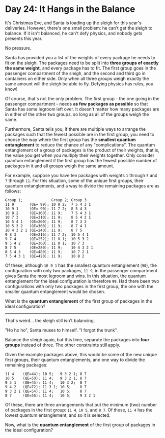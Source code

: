 # Day 24: It Hangs in the Balance

It's Christmas Eve, and Santa is loading up the sleigh for this year's
deliveries. However, there's one small problem: he can't get the sleigh to
balance. If it isn't balanced, he can't defy physics, and nobody gets
presents this year.

No pressure.

Santa has provided you a list of the weights of every package he needs to
fit on the sleigh. The packages need to be split into **three groups of
exactly the same weight**, and every package has to fit. The first group
goes in the passenger compartment of the sleigh, and the second and third go
in containers on either side. Only when all three groups weigh exactly the
same amount will the sleigh be able to fly. Defying physics has rules, you
know!

Of course, that's not the only problem. The first group - the one going in
the passenger compartment - needs **as few packages as possible** so that
Santa has some legroom left over. It doesn't matter how many packages are in
either of the other two groups, so long as all of the groups weigh the same.

Furthermore, Santa tells you, if there are multiple ways to arrange the
packages such that the fewest possible are in the first group, you need to
choose the way where the first group has the **smallest quantum
entanglement** to reduce the chance of any "complications". The quantum
entanglement of a group of packages is the product of their weights, that
is, the value you get when you multiply their weights together. Only
consider quantum entanglement if the first group has the fewest possible
number of packages in it and all groups weigh the same amount.

For example, suppose you have ten packages with weights `1` through `5` and
`7` through `11`. For this situation, some of the unique first groups, their
quantum entanglements, and a way to divide the remaining packages are as
follows:

```
Group 1;             Group 2; Group 3
11 9       (QE= 99); 10 8 2;  7 5 4 3 1
10 9 1     (QE= 90); 11 7 2;  8 5 4 3
10 8 2     (QE=160); 11 9;    7 5 4 3 1
10 7 3     (QE=210); 11 9;    8 5 4 2 1
10 5 4 1   (QE=200); 11 9;    8 7 3 2
10 5 3 2   (QE=300); 11 9;    8 7 4 1
10 4 3 2 1 (QE=240); 11 9;    8 7 5
9 8 3      (QE=216); 11 7 2;  10 5 4 1
9 7 4      (QE=252); 11 8 1;  10 5 3 2
9 5 4 2    (QE=360); 11 8 1;  10 7 3
8 7 5      (QE=280); 11 9;    10 4 3 2 1
8 5 4 3    (QE=480); 11 9;    10 7 2 1
7 5 4 3 1  (QE=420); 11 9;    10 8 2
```

Of these, although `10 9 1` has the smallest quantum entanglement (`90`),
the configuration with only two packages, `11 9`, in the passenger
compartment gives Santa the most legroom and wins. In this situation, the
quantum entanglement for the ideal configuration is therefore `99`. Had
there been two configurations with only two packages in the first group, the
one with the smaller quantum entanglement would be chosen.

What is the **quantum entanglement** of the first group of packages in the ideal
configuration?

---

That's weird... the sleigh still isn't balancing.

"Ho ho ho", Santa muses to himself. "I forgot the trunk".

Balance the sleigh again, but this time, separate the packages into **four
groups** instead of three. The other constraints still apply.

Given the example packages above, this would be some of the new unique first
groups, their quantum entanglements, and one way to divide the remaining
packages:

```
11 4    (QE=44); 10 5;   9 3 2 1; 8 7
10 5    (QE=50); 11 4;   9 3 2 1; 8 7
9 5 1   (QE=45); 11 4;   10 3 2;  8 7
9 4 2   (QE=72); 11 3 1; 10 5;    8 7
9 3 2 1 (QE=54); 11 4;   10 5;    8 7
8 7     (QE=56); 11 4;   10 5;    9 3 2 1
```

Of these, there are three arrangements that put the minimum (two) number of
packages in the first group: `11 4`, `10 5`, and `8 7`. Of these, `11 4` has
the lowest quantum entanglement, and so it is selected.

Now, what is the **quantum entanglement** of the first group of packages in
the ideal configuration?
